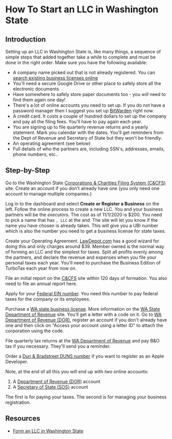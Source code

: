 # How To Start an LLC in Washington State

## Introduction

Setting up an LLC in Washington State is, like many things, a sequence of simple steps that added together take a while to complete and must be done in the right order.  Make sure you have the following available:

- A company name picked out that is not already registered. You can [search existing business licenses online](https://secure.dor.wa.gov/gteunauth/_/#1)
- You'll need a secure Google Drive or other place to safely store all the electronic documents
- Have somewhere to safely store paper documents too - you _will_ need to find them again one day!
- There's a lot of online accounts you need to set up.  If you do not have a password manager then I suggest you set up [BitWarden](https://go.bitwarden.com) right now.
- A credit card.  It costs a couple of hundred dollars to set up the company and pay all the filing fees.  You'll have to pay again each year.
- You are signing up to file quarterly revenue returns and a yearly statement.  Mark you calendar with the dates. You'll get reminders from the Dept of Revenue and Secretary of State but they won't be friendly.
- An operating agreement (see below)
- Full details of who the partners are, including SSN's, addresses, emails, phone numbers, etc..

## Step-by-Step

Go to the Washington State [Corporations & Charities Filing System (C&CFS)](https://ccfs.sos.wa.gov/#/) site.  Create an account if you don't already have one (you only need one account to manage multiple companies.)

Log in to the dashboard and select **Create or Register a Business** on the left.  Follow the online process to create a new LLC. You and your business partners will be the _executors_.  The cost as of 11/1/2020 is $200.  You need to pick a name that has `, LLC` at the and.  The site will let you know if the name you have chosen is already taken.  This will give you a UBI number which is also the number you need to get a business license for state taxes.

Create your Operating Agreement. [LawDepot.com](https://www.lawdepot.com) has a good wizard for doing this and only charges around $39.  Member owned is the normal way of forming an LLC and the simplest for taxes.  Split all profits evenly among the partners, and declare the revenue and expenses when you file your personal taxes each year.  You'll need to purchase the Business Edition of TurboTax each year from now on.

File an initial report on the [C&CFS](https://ccfs.sos.wa.gov/#/) site within 120 days of formation.  You also need to file an annual report here.

Apply for your [Federal EIN number](https://www.irs.gov/businesses/small-businesses-self-employed/apply-for-an-employer-identification-number-ein-online).  You need this number to pay federal taxes for the company or its employees.

Purchase a [WA state business license](https://secure.dor.wa.gov/atlaseservices/wtp/_/#11).  More information on the [WA State Department of Revenue](https://dor.wa.gov/open-business/apply-business-license) site.  You'll get a letter with a code on it.  Go to [WA Department of Revenue (DOR)](https://dor.wa.gov/), register an account if you don't already have one and then click on "Access your account using a letter ID" to attach the corporation using the code.

File quarterly tax returns at the [WA Department of Revenue](https://dor.wa.gov/taxes-rates/business-occupation-tax) and pay B&O tax if you necessary.  They'll send you a reminder.

Order a [Dun & Bradstreet DUNS number](https://www.dnb.com/duns-number/get-a-duns.html) if you want to register as an Apple Developer.

Note, at the end of all this you will end up with *two* online accounts:

1. A [Department of Revenue (DOR)](https://secure.dor.wa.gov) account
2. A [Secretary of State (SOS)](https://ccfs.sos.wa.gov/#/) account

The first is for paying your taxes. The second is for managing your business registration.

## Resources

- [Form an LLC in Washington State](https://www.wikihow.com/Form-an-LLC-in-Washington-State)